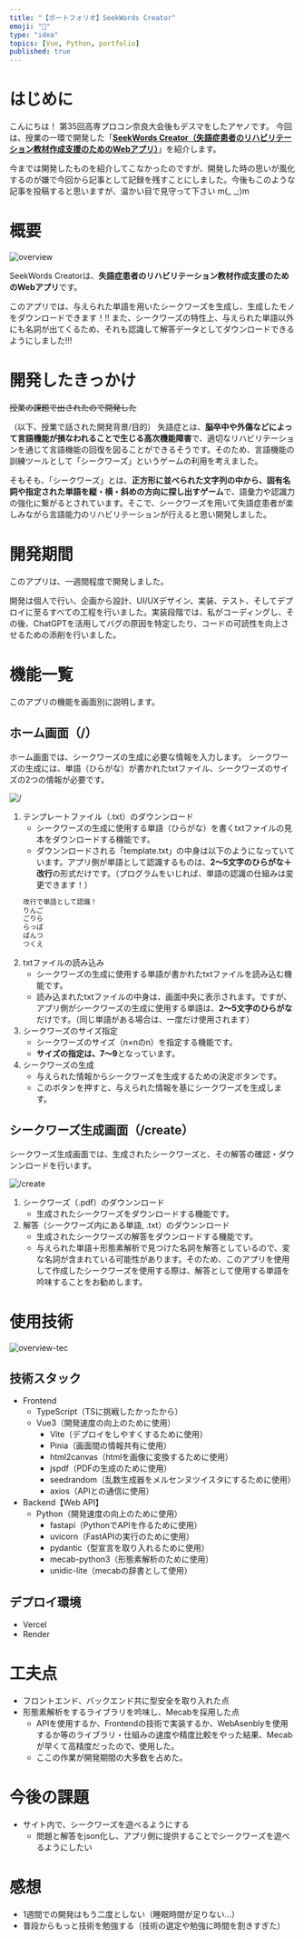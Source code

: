 ```yaml
---
title: "【ポートフォリオ】SeekWords Creator"
emoji: "🎁"
type: "idea"
topics: [Vue, Python, portfolio]
published: true
---
```

# はじめに
こんにちは！
第35回高専プロコン奈良大会後もデスマをしたアヤノです。
今回は、授業の一環で開発した「**[SeekWords Creator（失語症患者のリハビリテーション教材作成支援のためのWebアプリ）][01]**」を紹介します。

今までは開発したものを紹介してこなかったのですが、開発した時の思いが風化するのが嫌で今回から記事として記録を残すことにしました。今後もこのような記事を投稿すると思いますが、温かい目で見守って下さい m(_ _;)m

# 概要
![overview](/images/articles/portfolio-seekwords_creator/overview.png)

SeekWords Creatorは、**失語症患者のリハビリテーション教材作成支援のためのWebアプリ**です。

このアプリでは、与えられた単語を用いたシークワーズを生成し、生成したモノをダウンロードできます！!!
また、シークワーズの特性上、与えられた単語以外にも名詞が出てくるため、それも認識して解答データとしてダウンロードできるようにしました!!!

# 開発したきっかけ
~~授業の課題で出されたので開発した~~

（以下、授業で話された開発背景/目的）
失語症とは、**脳卒中や外傷などによって言語機能が損なわれることで生じる高次機能障害**で、適切なリハビリテーションを通じて言語機能の回復を図ることができるそうです。そのため、言語機能の訓練ツールとして「シークワーズ」というゲームの利用を考えました。

そもそも、「シークワーズ」とは、**正方形に並べられた文字列の中から、固有名詞や指定された単語を縦・横・斜めの方向に探し出すゲーム**で、語彙力や認識力の強化に繋がるとされています。そこで、シークワーズを用いて失語症患者が楽しみながら言語能力のリハビリテーションが行えると思い開発しました。

# 開発期間
このアプリは、一週間程度で開発しました。

開発は個人で行い、企画から設計、UI/UXデザイン、実装、テスト、そしてデプロイに至るすべての工程を行いました。実装段階では、私がコーディングし、その後、ChatGPTを活用してバグの原因を特定したり、コードの可読性を向上させるための添削を行いました。

# 機能一覧
このアプリの機能を画面別に説明します。

## ホーム画面（/）
ホーム画面では、シークワーズの生成に必要な情報を入力します。
シークワーズの生成には、単語（ひらがな）が書かれたtxtファイル、シークワーズのサイズの2つの情報が必要です。

![/](/images/articles/portfolio-seekwords_creator/view_home.png)
1. テンプレートファイル（.txt）のダウンンロード
   - シークワーズの生成に使用する単語（ひらがな）を書くtxtファイルの見本をダウンロードする機能です。
   - ダウンンロードされる「template.txt」の中身は以下のようになっていています。アプリ側が単語として認識するものは、**2～5文字のひらがな＋改行**の形式だけです。（プログラムをいじれば、単語の認識の仕組みは変更できます！）
   ```txt
   改行で単語として認識！
   りんご
   ごりら
   らっぱ
   ぱんつ
   つくえ
   ```
1. txtファイルの読み込み
   - シークワーズの生成に使用する単語が書かれたtxtファイルを読み込む機能です。
   - 読み込まれたtxtファイルの中身は、画面中央に表示されます。ですが、アプリ側がシークワーズの生成に使用する単語は、**2～5文字のひらがな**だけです。（同じ単語がある場合は、一度だけ使用されます）
2. シークワーズのサイズ指定
   - シークワーズのサイズ（n×nのn）を指定する機能です。
   - **サイズの指定は、7～9**となっています。
3. シークワーズの生成
   - 与えられた情報からシークワーズを生成するための決定ボタンです。
   - このボタンを押すと、与えられた情報を基にシークワーズを生成します。

## シークワーズ生成画面（/create）
シークワーズ生成画面では、生成されたシークワーズと、その解答の確認・ダウンンロードを行います。

![/create](/images/articles/portfolio-seekwords_creator/view_create.png)
1. シークワーズ（.pdf）のダウンンロード
   - 生成されたシークワーズをダウンロードする機能です。
2. 解答（シークワーズ内にある単語, .txt）のダウンンロード
   - 生成されたシークワーズの解答をダウンロードする機能です。
   - 与えられた単語＋形態素解析で見つけた名詞を解答としているので、変な名詞が含まれている可能性があります。そのため、このアプリを使用して作成したシークワーズを使用する際は、解答として使用する単語を吟味することをお勧めします。

# 使用技術
![overview-tec](/images/articles/portfolio-seekwords_creator/overview-thec.png)

## 技術スタック
- Frontend
  - TypeScript（TSに挑戦したかったから）
  - Vue3（開発速度の向上のために使用）
    - Vite（デプロイをしやすくするために使用）
    - Pinia（画面間の情報共有に使用）
    - html2canvas（htmlを画像に変換するために使用）
    - jspdf（PDFの生成のために使用）
    - seedrandom（乱数生成器をメルセンヌツイスタにするために使用）
    - axios（APIとの通信に使用）
- Backend【Web API】
  - Python（開発速度の向上のために使用）
    - fastapi（PythonでAPIを作るために使用）
    - uvicorn（FastAPIの実行のために使用）
    - pydantic（型宣言を取り入れるために使用）
    - mecab-python3（形態素解析のために使用）
    - unidic-lite（mecabの辞書として使用）

## デプロイ環境
- Vercel
- Render

# 工夫点
- フロントエンド、バックエンド共に型安全を取り入れた点
- 形態素解析をするライブラリを吟味し、Mecabを採用した点
  - APIを使用するか、Frontendの技術で実装するか、WebAsenblyを使用するか等のライブラリ・仕組みの速度や精度比較をやった結果、Mecabが早くて高精度だったので、使用した。
  - ここの作業が開発期間の大多数を占めた。

# 今後の課題
- サイト内で、シークワーズを遊べるようにする
  - 問題と解答をjson化し、アプリ側に提供することでシークワーズを遊べるようにしたい

# 感想
- 1週間での開発はもう二度としない（睡眠時間が足りない...）
- 普段からもっと技術を勉強する（技術の選定や勉強に時間を割きすぎた）

[01]:https://work-seek-words-creator.vercel.app/